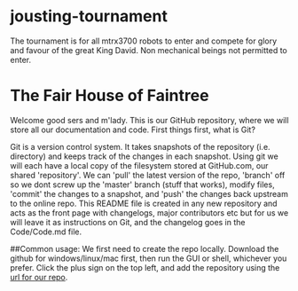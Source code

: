 # jousting-tournament
The tournament is for all mtrx3700 robots to enter and compete for glory and favour of the great King David. Non mechanical beings not permitted to enter.
# The Fair House of Faintree

Welcome good sers and m'lady. This is our GitHub repository, where we will store all our documentation and code.
First things first, what is Git?

Git is a version control system. It takes snapshots of the repository (i.e. directory) and keeps track of the changes in each
snapshot. Using git we will each have a local copy of the filesystem stored at GitHub.com, our shared 'repository'.
We can 'pull' the latest version of the repo, 'branch' off so we dont screw up the 'master' branch (stuff that works), modify files, 'commit' the changes to a snapshot, and 'push' the changes back upstream to the online repo. This README file is created in any new repository and acts as the front page with changelogs, major contributors etc but for us we will leave it as instructions on Git, and the changelog goes in the Code/Code.md file.

##Common usage:
We first need to create the repo locally. Download the github for windows/linux/mac first, then run the GUI or shell, whichever you prefer.
Click the plus sign on the top left, and add the repository using the [url for our repo](https://github.com/House-of-Faintree/jousting-tournament).  